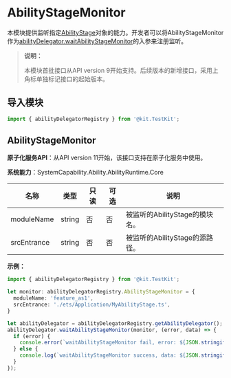 # AbilityStageMonitor

<!--Kit: Ability Kit-->
<!--Subsystem: Ability-->
<!--Owner: @zexin_c-->
<!--SE: @li-weifeng2-->
<!--TSE: @lixueqing513-->

本模块提供监听指定[AbilityStage](js-apis-app-ability-abilityStage.md)对象的能力。开发者可以将AbilityStageMonitor作为[abilityDelegator.waitAbilityStageMonitor](../apis-test-kit/js-apis-inner-application-abilityDelegator.md#waitabilitystagemonitor9)的入参来注册监听。

> **说明：**
> 
> 本模块首批接口从API version 9开始支持。后续版本的新增接口，采用上角标单独标记接口的起始版本。  

## 导入模块

```ts
import { abilityDelegatorRegistry } from '@kit.TestKit';
```

## AbilityStageMonitor

**原子化服务API**：从API version 11开始，该接口支持在原子化服务中使用。

**系统能力**：SystemCapability.Ability.AbilityRuntime.Core

| 名称 | 类型 | 只读 | 可选 | 说明  |
| ---- | ---- | ---- | ---- | ---- |
| moduleName | string | 否   | 否   | 被监听的AbilityStage的模块名。 |
| srcEntrance | string | 否   | 否   | 被监听的AbilityStage的源路径。 |

**示例：**
```ts
import { abilityDelegatorRegistry } from '@kit.TestKit';

let monitor: abilityDelegatorRegistry.AbilityStageMonitor = {
  moduleName: 'feature_as1',
  srcEntrance: './ets/Application/MyAbilityStage.ts',
}

let abilityDelegator = abilityDelegatorRegistry.getAbilityDelegator();
abilityDelegator.waitAbilityStageMonitor(monitor, (error, data) => {
  if (error) {
    console.error(`waitAbilityStageMonitor fail, error: ${JSON.stringify(error)}`);
  } else {
    console.log(`waitAbilityStageMonitor success, data: ${JSON.stringify(data)}`);
  }
});
```